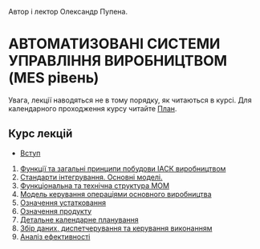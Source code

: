 Автор і лектор Олександр Пупена.

# АВТОМАТИЗОВАНІ СИСТЕМИ УПРАВЛІННЯ ВИРОБНИЦТВОМ (MES рівень)

Увага, лекції наводяться не в тому порядку, як читаються в курсі. Для календарного проходження курсу читайте [План](../план2020.md). 

## Курс лекцій

- [Вступ](0_intro.md)

1) [Функції та загальні принципи побудови ІАСК виробництвом](1.md)
2) [Стандарти інтегрування. Основні моделі.](2.md)
3) [Функціональна та технічна структура MOM](3.md)
4) [Модель керування операціями основного виробництва](4.md)
5) [Означення устатковання](5.md)
6) [Означення продукту](6.md)
7) [Детальне календарне планування](7.md)
8) [Збір даних, диспетчерування та керування виконанням](8.md)
9) [Аналіз ефективності](9.md)

